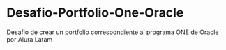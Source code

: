 # Desafio-Portfolio-One-Oracle
Desafio de crear un portfolio correspondiente al programa ONE de Oracle por Alura Latam
